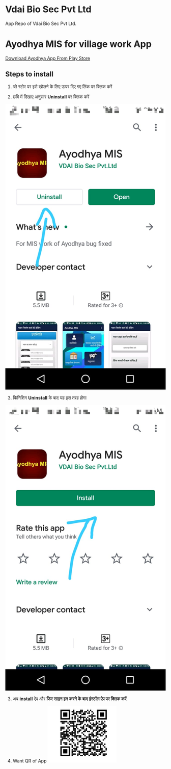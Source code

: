 # Vdai Bio Sec Pvt Ltd
App Repo of Vdai Bio Sec Pvt Ltd.

# Ayodhya MIS for village work App 

<a id="market-url" href="market://details?id=com.www.misayodhya">Download Ayodhya App From Play Store</a>

## Steps to install

1. प्ले स्टोर पर इसे खोलने के लिए ऊपर दिए गए लिंक पर क्लिक करें


2. छवि में दिखाए अनुसार **Uninstall** पर क्लिक करें

![Logo](https://raw.githubusercontent.com/pranimation/vdaiapps/master/images/1.jpeg)

3. फिनिशिग **Uninstall** के बाद यह इस तरह होगा

![Logo](https://raw.githubusercontent.com/pranimation/vdaiapps/master/images/2.jpeg)


3. अब **install** ऐप और **फिर साइन इन करने के बाद इंस्टॉल ऐप पर क्लिक करें**



4. Want QR of App
![logo3](https://raw.githubusercontent.com/pranimation/vdaiapps/master/images/3.jpg)
